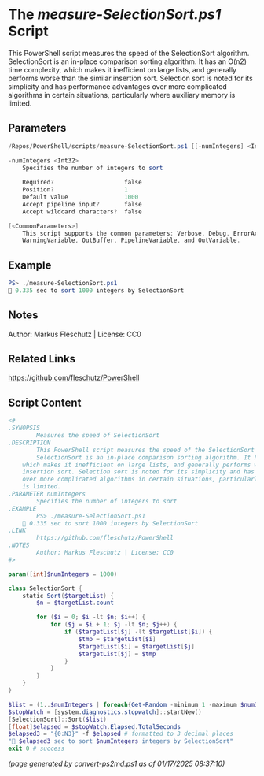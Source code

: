 The *measure-SelectionSort.ps1* Script
===========================

This PowerShell script measures the speed of the SelectionSort algorithm.
SelectionSort is an in-place comparison sorting algorithm. It has an O(n2) time complexity,
which makes it inefficient on large lists, and generally performs worse than the similar
insertion sort. Selection sort is noted for its simplicity and has performance advantages
over more complicated algorithms in certain situations, particularly where auxiliary memory
is limited.

Parameters
----------
```powershell
/Repos/PowerShell/scripts/measure-SelectionSort.ps1 [[-numIntegers] <Int32>] [<CommonParameters>]

-numIntegers <Int32>
    Specifies the number of integers to sort
    
    Required?                    false
    Position?                    1
    Default value                1000
    Accept pipeline input?       false
    Accept wildcard characters?  false

[<CommonParameters>]
    This script supports the common parameters: Verbose, Debug, ErrorAction, ErrorVariable, WarningAction, 
    WarningVariable, OutBuffer, PipelineVariable, and OutVariable.
```

Example
-------
```powershell
PS> ./measure-SelectionSort.ps1
🧭 0.335 sec to sort 1000 integers by SelectionSort

```

Notes
-----
Author: Markus Fleschutz | License: CC0

Related Links
-------------
https://github.com/fleschutz/PowerShell

Script Content
--------------
```powershell
<#
.SYNOPSIS
        Measures the speed of SelectionSort
.DESCRIPTION
        This PowerShell script measures the speed of the SelectionSort algorithm.
        SelectionSort is an in-place comparison sorting algorithm. It has an O(n2) time complexity,
	which makes it inefficient on large lists, and generally performs worse than the similar
	insertion sort. Selection sort is noted for its simplicity and has performance advantages
	over more complicated algorithms in certain situations, particularly where auxiliary memory
	is limited. 
.PARAMETER numIntegers
        Specifies the number of integers to sort
.EXAMPLE
        PS> ./measure-SelectionSort.ps1
	🧭 0.335 sec to sort 1000 integers by SelectionSort
.LINK
        https://github.com/fleschutz/PowerShell
.NOTES
        Author: Markus Fleschutz | License: CC0
#>

param([int]$numIntegers = 1000)

class SelectionSort {
    static Sort($targetList) {
        $n = $targetList.count

        for ($i = 0; $i -lt $n; $i++) {
            for ($j = $i + 1; $j -lt $n; $j++) {
                if ($targetList[$j] -lt $targetList[$i]) {
                    $tmp = $targetList[$i]
                    $targetList[$i] = $targetList[$j]
                    $targetList[$j] = $tmp
                }
            }
        }
    }
}

$list = (1..$numIntegers | foreach{Get-Random -minimum 1 -maximum $numIntegers})
$stopWatch = [system.diagnostics.stopwatch]::startNew()
[SelectionSort]::Sort($list)
[float]$elapsed = $stopWatch.Elapsed.TotalSeconds
$elapsed3 = "{0:N3}" -f $elapsed # formatted to 3 decimal places
"🧭 $elapsed3 sec to sort $numIntegers integers by SelectionSort"
exit 0 # success
```

*(page generated by convert-ps2md.ps1 as of 01/17/2025 08:37:10)*
